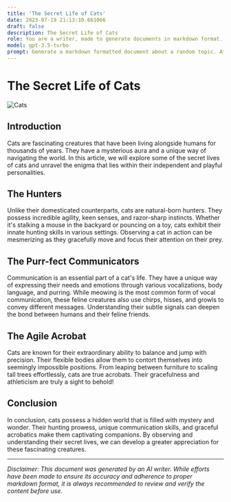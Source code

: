 ```yaml
---
title: 'The Secret Life of Cats'
date: 2023-07-19 21:13:10.661066
draft: false
description: The Secret Life of Cats
role: You are a writer, made to generate documents in markdown format. It is very important that all of the documents you generate are in valid markdown format.
model: gpt-3.5-turbo
prompt: Generate a markdown formatted document about a random topic. At the bottom, include a disclaimer explaining that the document was generated by you. The first line of the document should be the title. Make sure that the entire document is in proper markdown format, using a mix of various tags to make the document visually appealing.
---
```


# The Secret Life of Cats

![Cats](https://images.unsplash.com/photo-1562116620-51b1d6dc76c9)

## Introduction

Cats are fascinating creatures that have been living alongside humans for thousands of years. They have a mysterious aura and a unique way of navigating the world. In this article, we will explore some of the secret lives of cats and unravel the enigma that lies within their independent and playful personalities.

## The Hunters

Unlike their domesticated counterparts, cats are natural-born hunters. They possess incredible agility, keen senses, and razor-sharp instincts. Whether it's stalking a mouse in the backyard or pouncing on a toy, cats exhibit their innate hunting skills in various settings. Observing a cat in action can be mesmerizing as they gracefully move and focus their attention on their prey.

## The Purr-fect Communicators

Communication is an essential part of a cat's life. They have a unique way of expressing their needs and emotions through various vocalizations, body language, and purring. While meowing is the most common form of vocal communication, these feline creatures also use chirps, hisses, and growls to convey different messages. Understanding their subtle signals can deepen the bond between humans and their feline friends.

## The Agile Acrobat

Cats are known for their extraordinary ability to balance and jump with precision. Their flexible bodies allow them to contort themselves into seemingly impossible positions. From leaping between furniture to scaling tall trees effortlessly, cats are true acrobats. Their gracefulness and athleticism are truly a sight to behold!

## Conclusion

In conclusion, cats possess a hidden world that is filled with mystery and wonder. Their hunting prowess, unique communication skills, and graceful acrobatics make them captivating companions. By observing and understanding their secret lives, we can develop a greater appreciation for these fascinating creatures.

---

*Disclaimer: This document was generated by an AI writer. While efforts have been made to ensure its accuracy and adherence to proper markdown format, it is always recommended to review and verify the content before use.*